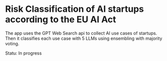 # Risk Classification of AI startups according to the EU AI Act

The app uses the GPT Web Search api to collect AI use cases of startups. Then it classifies each use case with 5 LLMs using ensembling with majority voting.

Statu: In progress
